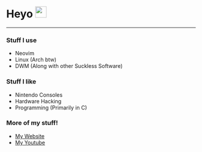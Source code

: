 <h1>
  Heyo
  <img src="https://media.giphy.com/media/hvRJCLFzcasrR4ia7z/giphy.gif" width="30px"/>
</h1>

---
### Stuff I use
- Neovim
- Linux (Arch btw)
- DWM (Along with other Suckless Software)

### Stuff I like
- Nintendo Consoles
- Hardware Hacking
- Programming (Primarily in C)

### More of my stuff!
- [My Website](https://cam1227x.xyz)
- [My Youtube](https://www.youtube.com/channel/UC8ace30zBAxpbPbodwmqy-Q)
